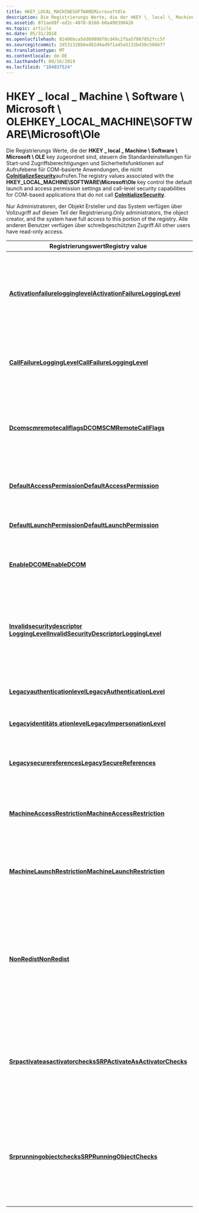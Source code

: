 ```yaml
---
title: HKEY_LOCAL_MACHINESOFTWAREMicrosoftOle
description: Die Registrierungs Werte, die der HKEY \_ local \_ Machine \\ Software \\ Microsoft \\ OLE key zugeordnet sind, steuern die Standardeinstellungen für Start-und Zugriffsberechtigungen und Sicherheitsfunktionen auf Aufrufebene für COM-basierte Anwendungen, die nicht CoInitializeSecurity aufrufen.
ms.assetid: 871ae88f-ed2c-4078-8160-b0a490390426
ms.topic: article
ms.date: 05/31/2018
ms.openlocfilehash: 02406bca5dd69098f8cd49c2fba5f067852fcc5f
ms.sourcegitcommit: 2d531328b6ed82d4ad971a45a5131b430c5866f7
ms.translationtype: MT
ms.contentlocale: de-DE
ms.lasthandoff: 09/16/2019
ms.locfileid: "104037524"
---
```

# <a name="hkey_local_machinesoftwaremicrosoftole"></a><span data-ttu-id="ab941-103">HKEY \_ local \_ Machine \\ Software \\ Microsoft \\ OLE</span><span class="sxs-lookup"><span data-stu-id="ab941-103">HKEY\_LOCAL\_MACHINE\\SOFTWARE\\Microsoft\\Ole</span></span>

<span data-ttu-id="ab941-104">Die Registrierungs Werte, die der **HKEY \_ local \_ Machine \\ Software \\ Microsoft \\ OLE** key zugeordnet sind, steuern die Standardeinstellungen für Start-und Zugriffsberechtigungen und Sicherheitsfunktionen auf Aufrufebene für COM-basierte Anwendungen, die nicht [**CoInitializeSecurity**](/windows/desktop/api/combaseapi/nf-combaseapi-coinitializesecurity)aufrufen.</span><span class="sxs-lookup"><span data-stu-id="ab941-104">The registry values associated with the **HKEY\_LOCAL\_MACHINE\\SOFTWARE\\Microsoft\\Ole** key control the default launch and access permission settings and call-level security capabilities for COM-based applications that do not call [**CoInitializeSecurity**](/windows/desktop/api/combaseapi/nf-combaseapi-coinitializesecurity).</span></span>

<span data-ttu-id="ab941-105">Nur Administratoren, der Objekt Ersteller und das System verfügen über Vollzugriff auf diesen Teil der Registrierung.</span><span class="sxs-lookup"><span data-stu-id="ab941-105">Only administrators, the object creator, and the system have full access to this portion of the registry.</span></span> <span data-ttu-id="ab941-106">Alle anderen Benutzer verfügen über schreibgeschützten Zugriff.</span><span class="sxs-lookup"><span data-stu-id="ab941-106">All other users have read-only access.</span></span>



| <span data-ttu-id="ab941-107">Registrierungswert</span><span class="sxs-lookup"><span data-stu-id="ab941-107">Registry value</span></span>                                                                         | <span data-ttu-id="ab941-108">BESCHREIBUNG</span><span class="sxs-lookup"><span data-stu-id="ab941-108">Description</span></span>                                                                                                                                                                   |
|----------------------------------------------------------------------------------------|-------------------------------------------------------------------------------------------------------------------------------------------------------------------------------|
| [<span data-ttu-id="ab941-109">**Activationfailurelogginglevel**</span><span class="sxs-lookup"><span data-stu-id="ab941-109">**ActivationFailureLoggingLevel**</span></span>](activationfailurelogginglevel.md)                 | <span data-ttu-id="ab941-110">Legt den ausführlichkeits Grad von Ereignisprotokoll Einträgen zu fehlgeschlagenen Anforderungen für das Starten und Aktivieren von Komponenten fest.</span><span class="sxs-lookup"><span data-stu-id="ab941-110">Sets the verbosity of event log entries about failed requests for component launch and activation.</span></span>                                                                            |
| [<span data-ttu-id="ab941-111">**CallFailureLoggingLevel**</span><span class="sxs-lookup"><span data-stu-id="ab941-111">**CallFailureLoggingLevel**</span></span>](callfailurelogginglevel.md)                             | <span data-ttu-id="ab941-112">Legt die Ausführlichkeit von Ereignisprotokoll Einträgen zu fehlgeschlagenen Aufrufen von-Komponenten fest.</span><span class="sxs-lookup"><span data-stu-id="ab941-112">Sets the verbosity of event log entries about failed calls to components.</span></span>                                                                                                     |
| [<span data-ttu-id="ab941-113">**Dcomscmremotecallflags**</span><span class="sxs-lookup"><span data-stu-id="ab941-113">**DCOMSCMRemoteCallFlags**</span></span>](dcomscmremotecallflags.md)                               | <span data-ttu-id="ab941-114">Steuert das Verhalten von Aufrufen vom lokalen DCOM-Dienststeuerungs-Manager (dcomscm) zu einem Remote-dcomscm.</span><span class="sxs-lookup"><span data-stu-id="ab941-114">Controls the behavior of calls from the local DCOM Service Control Manager (DCOMSCM) to a remote DCOMSCM.</span></span>                                                                     |
| [<span data-ttu-id="ab941-115">**DefaultAccessPermission**</span><span class="sxs-lookup"><span data-stu-id="ab941-115">**DefaultAccessPermission**</span></span>](defaultaccesspermission.md)                             | <span data-ttu-id="ab941-116">Definiert die Standard Zugriffs Berechtigungs Liste für den Computer.</span><span class="sxs-lookup"><span data-stu-id="ab941-116">Defines default access permission list for the computer.</span></span>                                                                                                                      |
| [<span data-ttu-id="ab941-117">**DefaultLaunchPermission**</span><span class="sxs-lookup"><span data-stu-id="ab941-117">**DefaultLaunchPermission**</span></span>](defaultlaunchpermission.md)                             | <span data-ttu-id="ab941-118">Definiert die standardmäßige Start-ACL für den Computer.</span><span class="sxs-lookup"><span data-stu-id="ab941-118">Defines default launch ACL for the computer.</span></span>                                                                                                                                  |
| [<span data-ttu-id="ab941-119">**EnableDCOM**</span><span class="sxs-lookup"><span data-stu-id="ab941-119">**EnableDCOM**</span></span>](enabledcom.md)                                                       | <span data-ttu-id="ab941-120">Legt die globale Aktivierungs Richtlinie für den Computer fest.</span><span class="sxs-lookup"><span data-stu-id="ab941-120">Sets the global activation policy for the computer.</span></span>                                                                                                                           |
| [<span data-ttu-id="ab941-121">**Invalidsecuritydescriptor LoggingLevel**</span><span class="sxs-lookup"><span data-stu-id="ab941-121">**InvalidSecurityDescriptorLoggingLevel**</span></span>](invalidsecuritydescriptorlogginglevel.md) | <span data-ttu-id="ab941-122">Legt den ausführlichkeits Grad von Ereignisprotokoll Einträgen über ungültige Sicherheits Deskriptoren für die Start-und Zugriffsberechtigungen der Komponente fest.</span><span class="sxs-lookup"><span data-stu-id="ab941-122">Sets the verbosity of event log entries about invalid security descriptors for component launch and access permissions.</span></span>                                                       |
| [<span data-ttu-id="ab941-123">**Legacyauthenticationlevel**</span><span class="sxs-lookup"><span data-stu-id="ab941-123">**LegacyAuthenticationLevel**</span></span>](legacyauthenticationlevel.md)                         | <span data-ttu-id="ab941-124">Legt die Standard Authentifizierungs Ebene fest.</span><span class="sxs-lookup"><span data-stu-id="ab941-124">Sets the default authentication level.</span></span>                                                                                                                                        |
| [<span data-ttu-id="ab941-125">**Legacyidentitäts ationlevel**</span><span class="sxs-lookup"><span data-stu-id="ab941-125">**LegacyImpersonationLevel**</span></span>](legacyimpersonationlevel.md)                           | <span data-ttu-id="ab941-126">Legt die Standard-Identitätswechsel Ebene fest.</span><span class="sxs-lookup"><span data-stu-id="ab941-126">Sets the default impersonation level.</span></span>                                                                                                                                         |
| [<span data-ttu-id="ab941-127">**Legacysecurereferences**</span><span class="sxs-lookup"><span data-stu-id="ab941-127">**LegacySecureReferences**</span></span>](legacysecurereferences.md)                               | <span data-ttu-id="ab941-128">Bestimmt die Sicherheitsstufe von adressaufgabeschlikationen /  .</span><span class="sxs-lookup"><span data-stu-id="ab941-128">Determines security level of **AddRef**/**Release** invocations.</span></span>                                                                                                              |
| [<span data-ttu-id="ab941-129">**MachineAccessRestriction**</span><span class="sxs-lookup"><span data-stu-id="ab941-129">**MachineAccessRestriction**</span></span>](machineaccessrestriction.md)                           | <span data-ttu-id="ab941-130">Legt die Computer weite Einschränkungs Richtlinie für den Komponenten Zugriff fest.</span><span class="sxs-lookup"><span data-stu-id="ab941-130">Sets the computer-wide restriction policy for component access.</span></span>                                                                                                               |
| [<span data-ttu-id="ab941-131">**MachineLaunchRestriction**</span><span class="sxs-lookup"><span data-stu-id="ab941-131">**MachineLaunchRestriction**</span></span>](machinelaunchrestriction.md)                           | <span data-ttu-id="ab941-132">Legt die Computer weite Einschränkungs Richtlinie für das Starten und Aktivieren von Komponenten fest.</span><span class="sxs-lookup"><span data-stu-id="ab941-132">Sets the computer-wide restriction policy for component launch and activation.</span></span>                                                                                                |
| [<span data-ttu-id="ab941-133">**NonRedist**</span><span class="sxs-lookup"><span data-stu-id="ab941-133">**NonRedist**</span></span>](nonredist.md)                                                         | <span data-ttu-id="ab941-134">Fügt der Liste der Dateien Namen hinzu, die nicht exportiert werden sollen, wenn com+-Anwendungen zur Installation auf anderen Computern verpackt werden.</span><span class="sxs-lookup"><span data-stu-id="ab941-134">Adds names to the list of files that should not be exported when COM+ applications are packaged for installation on other computers.</span></span> <span data-ttu-id="ab941-135">Beachten Sie, dass dies ein Unterschlüssel und kein Wert ist.</span><span class="sxs-lookup"><span data-stu-id="ab941-135">Note that this is a subkey, not a value.</span></span> |
| [<span data-ttu-id="ab941-136">**Srpactivateasactivatorchecks**</span><span class="sxs-lookup"><span data-stu-id="ab941-136">**SRPActivateAsActivatorChecks**</span></span>](srpactivateasactivatorchecks.md)                   | <span data-ttu-id="ab941-137">Bestimmt, ob die Richtlinien für die Software Einschränkungs Richtlinie (SRP) während der Aktivierungen von activateasactivator verwendet werden.</span><span class="sxs-lookup"><span data-stu-id="ab941-137">Determines whether software restriction policy (SRP) trust levels are used during ActivateAsActivator activations.</span></span>                                                            |
| [<span data-ttu-id="ab941-138">**Srprunningobjectchecks**</span><span class="sxs-lookup"><span data-stu-id="ab941-138">**SRPRunningObjectChecks**</span></span>](srprunningobjectchecks.md)                               | <span data-ttu-id="ab941-139">Bestimmt, ob Verbindungsversuche mit ausgelaufenden Objekten auf kompatible Richtlinien für Software Einschränkungs Richtlinien (SRP) überprüft werden.</span><span class="sxs-lookup"><span data-stu-id="ab941-139">Determines whether attempts to connect to running objects are screened for compatible software restriction policy (SRP) trust levels.</span></span>                                         |



 

 

 




